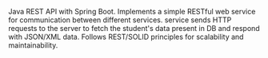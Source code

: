 Java REST API with Spring Boot. Implements a simple RESTful web service for communication between different services. service sends HTTP requests to the server to fetch the student's data present in DB and respond with JSON/XML data. Follows REST/SOLID principles for scalability and maintainability.
